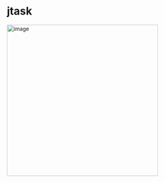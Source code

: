 # jtask

<img width="399" alt="image" src="https://user-images.githubusercontent.com/48086487/186593419-f1b7efdf-b415-4be4-af0a-bc128aa49818.png">
